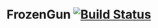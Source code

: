 # FrozenGun [![Build Status](https://ci.frozendroid.com/buildStatus/icon?job=FrozenGun)](https://ci.frozendroid.com/job/FrozenGun/)
